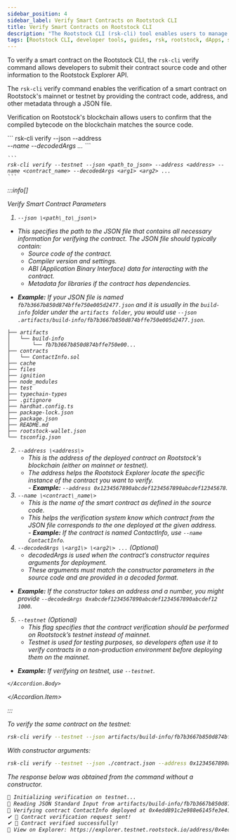 ```yaml
---
sidebar_position: 4
sidebar_label: Verify Smart Contracts on Rootstock CLI
title: Verify Smart Contracts on Rootstock CLI  
description: "The Rootstock CLI (rsk-cli) tool enables users to manage wallets, check balances, send transactions, verify smart contracts and interact with smart contracts on the Rootstock blockchain - a Bitcoin sidechain designed for smart contracts. It supports both mainnet and testnet environments." 
tags: [Rootstock CLI, developer tools, guides, rsk, rootstock, dApps, smart contracts, solidity, dev-environments]
---
```


To verify a smart contract on the Rootstock CLI, the `rsk-cli` verify command allows developers to submit their contract source code and other information to the Rootstock Explorer API. 

The `rsk-cli` verify command enables the verification of a smart contract on Rootstock's mainnet or testnet by providing the contract code, address, and other metadata through a JSON file. 

Verification on Rootstock's blockchain allows users to confirm that the compiled bytecode on the blockchain matches the source code.

<Tabs>
  <TabItem value="contribute" label="Mainnet" default>
    ```
      rsk-cli verify --json <path_to_json> --address <address> --name <contract_name> --decodedArgs <arg1> <arg2> ...
    ```
  </TabItem>
  <TabItem value="contest" label="Testnet">
    
    ```
    rsk-cli verify --testnet --json <path_to_json> --address <address> --name <contract_name> --decodedArgs <arg1> <arg2> ...
    ```
  </TabItem>
 
</Tabs>

:::info[]

<Accordion>
  <Accordion.Item eventKey="0">
    <Accordion.Header as="h4">Verify Smart Contract Parameters</Accordion.Header>
    <Accordion.Body>
     
   1. `--json \<path\_to\_json\>`
   * This specifies the path to the JSON file that contains all necessary information for verifying the contract. The JSON file should typically contain:  
     * Source code of the contract.  
     * Compiler version and settings.  
     * ABI (Application Binary Interface) data for interacting with the contract.  
     * Metadata for libraries if the contract has dependencies.  

   - **Example:** If your JSON file is named `fb7b3667b850d874bffe750e005d2477.json` and it is usually in the `build-info` folder under the `artifacts folder`, you would use `--json .artifacts/build-info/fb7b3667b850d874bffe750e005d2477.json`.
  

   ```text
   ├── artifacts
   │   └── build-info
   │       └── fb7b3667b850d874bffe750e00...
   ├── contracts
   │   └── ContactInfo.sol
   ├── cache
   ├── files
   ├── ignition
   ├── node_modules
   ├── test
   ├── typechain-types
   ├── .gitignore
   ├── hardhat.config.ts
   ├── package-lock.json
   ├── package.json
   ├── README.md
   ├── rootstock-wallet.json
   └── tsconfig.json
   ```

   2. `--address \<address\>`  
      * This is the address of the deployed contract on Rootstock's blockchain (either on mainnet or testnet).  
      * The address helps the Rootstock Explorer locate the specific instance of the contract you want to verify.  
    - **Example:** `--address 0x1234567890abcdef1234567890abcdef12345678`.  
   3. `--name \<contract\_name\>`  
      * This is the name of the smart contract as defined in the source code.  
      * This helps the verification system know which contract from the JSON file corresponds to the one deployed at the given address.  
    - **Example:** If the contract is named ContactInfo, use `--name ContactInfo`.  
   4. `--decodedArgs \<arg1\> \<arg2\> ...` *(Optional)*  
      * decodedArgs is used when the contract’s constructor requires arguments for deployment.  
      * These arguments must match the constructor parameters in the source code and are provided in a decoded format.  
   - **Example:** If the constructor takes an address and a number, you might provide `--decodedArgs 0xabcdef1234567890abcdef1234567890abcdef12 1000`.  
   5. `--testnet` *(Optional)*  
      * This flag specifies that the contract verification should be performed on Rootstock’s testnet instead of mainnet.  
      * Testnet is used for testing purposes, so developers often use it to verify contracts in a non-production environment before deploying them on the mainnet.  
   - **Example:** If verifying on testnet, use `--testnet`.

    </Accordion.Body>
  </Accordion.Item>
  
</Accordion>
:::

To verify the same contract on the testnet:

```bash
rsk-cli verify --testnet --json artifacts/build-info/fb7b3667b850d874bffe750e005d2477.json --address 0x4edd891c2e988e6145fe3e418c652ee33ebab9ae --name ContactInfo    
```

With constructor arguments:

```bash
rsk-cli verify --testnet --json ./contract.json --address 0x1234567890abcdef1234567890abcdef12345678 --name MyToken --decodedArgs 0xabcdef1234567890abcdef1234567890abcdef12 1000
```

The response below was obtained from the command without a constructor.

```bash                                  
🔧 Initializing verification on testnet...
📄 Reading JSON Standard Input from artifacts/build-info/fb7b3667b850d874bffe750e005d2477.json...
🔎 Verifying contract ContactInfo deployed at 0x4edd891c2e988e6145fe3e418c652ee33ebab9ae..
✔ 🎉 Contract verification request sent!
✔ 📜 Contract verified successfully!
🔗 View on Explorer: https://explorer.testnet.rootstock.io/address/0x4edd891c2e988e6145fe3e418c652ee33ebab9ae
```

